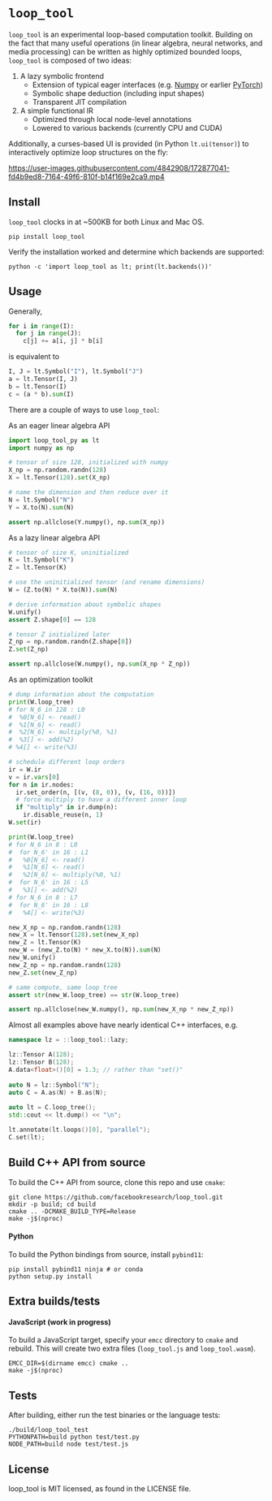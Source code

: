 # `loop_tool`


`loop_tool` is an experimental loop-based computation toolkit.
Building on the fact that many useful operations (in linear algebra, neural networks, and media processing)
can be written as highly optimized bounded loops,
`loop_tool` is composed of two ideas:

1. A lazy symbolic frontend
    - Extension of typical eager interfaces (e.g. [Numpy](https://numpy.org) or earlier [PyTorch](https://pytorch.org))
    - Symbolic shape deduction (including input shapes)
    - Transparent JIT compilation
2. A simple functional IR
    - Optimized through local node-level annotations
    - Lowered to various backends (currently CPU and CUDA)

Additionally, a curses-based UI is provided (in Python `lt.ui(tensor)`) to interactively optimize loop structures on the fly:


https://user-images.githubusercontent.com/4842908/172877041-fd4b9ed8-7164-49f6-810f-b14f169e2ca9.mp4



## Install

`loop_tool` clocks in at ~500KB for both Linux and Mac OS.

```
pip install loop_tool
```

Verify the installation worked and determine which backends are supported:

```
python -c 'import loop_tool as lt; print(lt.backends())'
```

## Usage

Generally,
```python
for i in range(I):
  for j in range(J):
    c[j] += a[i, j] * b[i]
```
is equivalent to
```python
I, J = lt.Symbol("I"), lt.Symbol("J")
a = lt.Tensor(I, J)
b = lt.Tensor(I)
c = (a * b).sum(I)
```

There are a couple of ways to use `loop_tool`:

As an eager linear algebra API

```python
import loop_tool_py as lt
import numpy as np

# tensor of size 128, initialized with numpy
X_np = np.random.randn(128)
X = lt.Tensor(128).set(X_np)

# name the dimension and then reduce over it
N = lt.Symbol("N")
Y = X.to(N).sum(N)

assert np.allclose(Y.numpy(), np.sum(X_np))
```

As a lazy linear algebra API

```python
# tensor of size K, uninitialized
K = lt.Symbol("K")
Z = lt.Tensor(K)

# use the uninitialized tensor (and rename dimensions)
W = (Z.to(N) * X.to(N)).sum(N)

# derive information about symbolic shapes
W.unify()
assert Z.shape[0] == 128

# tensor Z initialized later
Z_np = np.random.randn(Z.shape[0])
Z.set(Z_np)

assert np.allclose(W.numpy(), np.sum(X_np * Z_np))
```

As an optimization toolkit

```python
# dump information about the computation
print(W.loop_tree)
# for N_6 in 128 : L0
#  %0[N_6] <- read()
#  %1[N_6] <- read()
#  %2[N_6] <- multiply(%0, %1)
#  %3[] <- add(%2)
# %4[] <- write(%3)

# schedule different loop orders
ir = W.ir
v = ir.vars[0]
for n in ir.nodes:
  ir.set_order(n, [(v, (8, 0)), (v, (16, 0))])
  # force multiply to have a different inner loop
  if "multiply" in ir.dump(n):
    ir.disable_reuse(n, 1)
W.set(ir)

print(W.loop_tree)
# for N_6 in 8 : L0
#  for N_6' in 16 : L1
#   %0[N_6] <- read()
#   %1[N_6] <- read()
#   %2[N_6] <- multiply(%0, %1)
#  for N_6' in 16 : L5
#   %3[] <- add(%2)
# for N_6 in 8 : L7
#  for N_6' in 16 : L8
#   %4[] <- write(%3)

new_X_np = np.random.randn(128)
new_X = lt.Tensor(128).set(new_X_np)
new_Z = lt.Tensor(K)
new_W = (new_Z.to(N) * new_X.to(N)).sum(N)
new_W.unify()
new_Z_np = np.random.randn(128)
new_Z.set(new_Z_np)

# same compute, same loop_tree
assert str(new_W.loop_tree) == str(W.loop_tree)

assert np.allclose(new_W.numpy(), np.sum(new_X_np * new_Z_np))
```

Almost all examples above have nearly identical C++ interfaces, e.g.

```cpp
namespace lz = ::loop_tool::lazy;

lz::Tensor A(128);
lz::Tensor B(128);
A.data<float>()[0] = 1.3; // rather than "set()"
  
auto N = lz::Symbol("N");
auto C = A.as(N) + B.as(N);
  
auto lt = C.loop_tree();
std::cout << lt.dump() << "\n";

lt.annotate(lt.loops()[0], "parallel");
C.set(lt);
```

## Build C++ API from source

To build the C++ API from source, clone this repo and use `cmake`:

```
git clone https://github.com/facebookresearch/loop_tool.git
mkdir -p build; cd build
cmake .. -DCMAKE_BUILD_TYPE=Release
make -j$(nproc)
```

#### Python

To build the Python bindings from source, install `pybind11`:

```
pip install pybind11 ninja # or conda
python setup.py install
```

## Extra builds/tests

#### JavaScript (work in progress)

To build a JavaScript target,
specify your `emcc` directory to `cmake`
and rebuild.
This will create two extra files (`loop_tool.js` and `loop_tool.wasm`).

```
EMCC_DIR=$(dirname emcc) cmake ..
make -j$(nproc)
```

## Tests

After building, either run the test binaries or the language tests:

```
./build/loop_tool_test
PYTHONPATH=build python test/test.py
NODE_PATH=build node test/test.js
```

## License

loop_tool is MIT licensed, as found in the LICENSE file.
